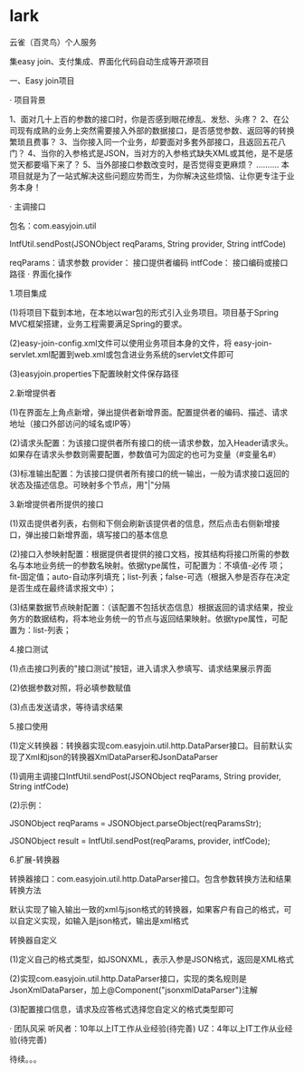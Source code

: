 # lark
云雀（百灵鸟）个人服务

集easy join、支付集成、界面化代码自动生成等开源项目


一、Easy join项目

· 项目背景

1、面对几十上百的参数的接口时，你是否感到眼花缭乱、发愁、头疼？
2、在公司现有成熟的业务上突然需要接入外部的数据接口，是否感觉参数、返回等的转换繁琐且费事？
3、当你接入同一个业务，却要面对多套外部接口，且返回五花八门？
4、当你的入参格式是JSON，当对方的入参格式缺失XML或其他，是不是感觉天都要塌下来了？
5、当外部接口参数改变时，是否觉得变更麻烦？
      ..........
本项目就是为了一站式解决这些问题应势而生，为你解决这些烦恼、让你更专注于业务本身！

· 主调接口

包名：com.easyjoin.util

IntfUtil.sendPost(JSONObject reqParams, String provider, String intfCode)

reqParams：请求参数
provider： 接口提供者编码
intfCode： 接口编码或接口路径
· 界面化操作

1.项目集成

(1)将项目下载到本地，在本地以war包的形式引入业务项目。项目基于Spring MVC框架搭建，业务工程需要满足Spring的要求。

(2)easy-join-config.xml文件可以使用业务项目本身的文件，将 easy-join-servlet.xml配置到web.xml或包含进业务系统的servlet文件即可

(3)easyjoin.properties下配置映射文件保存路径

2.新增提供者

(1)在界面左上角点新增，弹出提供者新增界面。配置提供者的编码、描述、请求地址（接口外部访问的域名或IP等）

(2)请求头配置：为该接口提供者所有接口的统一请求参数，加入Header请求头。如果存在请求头参数则需要配置，参数值可为固定的也可为变量（#变量名#）

(3)标准输出配置：为该接口提供者所有接口的统一输出，一般为请求接口返回的状态及描述信息。可映射多个节点，用"|"分隔


3.新增提供者所提供的接口

(1)双击提供者列表，右侧和下侧会刷新该提供者的信息，然后点击右侧新增接口，弹出接口新增界面，填写接口的基本信息

(2)接口入参映射配置：根据提供者提供的接口文档，按其结构将接口所需的参数名与本地业务统一的参数名映射。依据type属性，可配置为：不填值-必传 项；fit-固定值；auto-自动序列填充；list-列表；false-可选（根据入参是否存在决定是否生成在最终请求报文中）；

(3)结果数据节点映射配置：（该配置不包括状态信息）根据返回的请求结果，按业务方的数据结构，将本地业务统一的节点与返回结果映射。依据type属性，可配置为：list-列表；

4.接口测试

(1)点击接口列表的"接口测试"按钮，进入请求入参填写、请求结果展示界面

(2)依据参数对照，将必填参数赋值

(3)点击发送请求，等待请求结果


5.接口使用

(1)定义转换器：转换器实现com.easyjoin.util.http.DataParser接口。目前默认实现了Xml和json的转换器XmlDataParser和JsonDataParser

(1)调用主调接口IntfUtil.sendPost(JSONObject reqParams, String provider, String intfCode)

(2)示例：

  JSONObject reqParams = JSONObject.parseObject(reqParamsStr);

  JSONObject result = IntfUtil.sendPost(reqParams, provider, intfCode);

6.扩展-转换器

转换器接口：com.easyjoin.util.http.DataParser接口。包含参数转换方法和结果转换方法

默认实现了输入输出一致的xml与json格式的转换器，如果客户有自己的格式，可以自定义实现，如输入是json格式，输出是xml格式

转换器自定义

(1)定义自己的格式类型，如JSONXML，表示入参是JSON格式，返回是XML格式

(2)实现com.easyjoin.util.http.DataParser接口，实现的类名规则是JsonXmlDataParser，加上@Component("jsonxmlDataParser")注解

(3)配置接口信息，请求及应答格式选择您自定义的格式类型即可

· 团队风采
    听风者：10年以上IT工作从业经验(待完善)
    UZ：4年以上IT工作从业经验(待完善)

待续。。。
